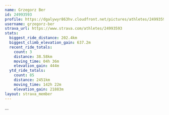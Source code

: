 ```yaml
---
name: Grzegorz Ber
id: 24993593
profile: https://dgalywyr863hv.cloudfront.net/pictures/athletes/24993593/7453165/11/large.jpg
username: grzegorz-ber
strava_url: https://www.strava.com/athletes/24993593
stats:
  biggest_ride_distance: 202.4km
  biggest_climb_elevation_gain: 637.2m
  recent_ride_totals:
    count: 3
    distance: 38.58km
    moving_time: 04h 36m
    elevation_gain: 444m
  ytd_ride_totals:
    count: 85
    distance: 2451km
    moving_time: 142h 22m
    elevation_gain: 21883m
layout: strava_member
--- 
```

...
